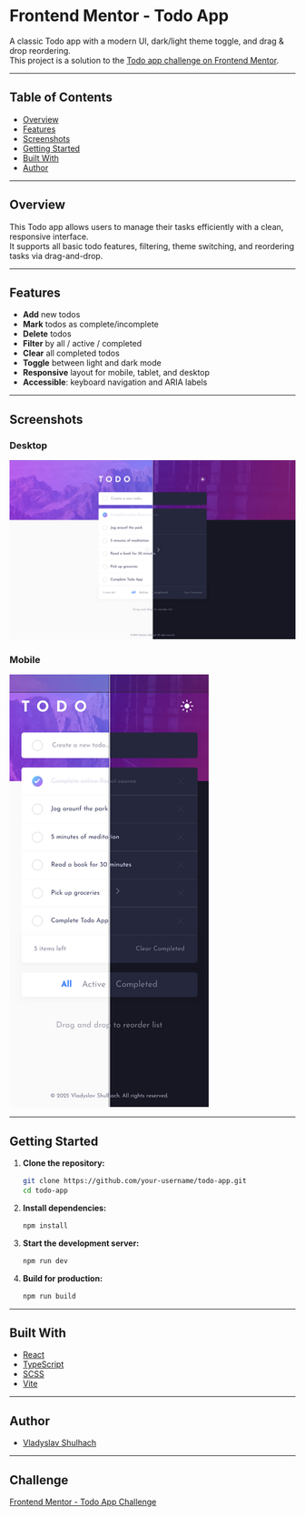 # Frontend Mentor - Todo App

A classic Todo app with a modern UI, dark/light theme toggle, and drag & drop reordering.  
This project is a solution to the [Todo app challenge on Frontend Mentor](https://www.frontendmentor.io/challenges/todo-app-Su1_KokOW).

---

## Table of Contents

- [Overview](#overview)
- [Features](#features)
- [Screenshots](#screenshots)
- [Getting Started](#getting-started)
- [Built With](#built-with)
- [Author](#author)

---

## Overview

This Todo app allows users to manage their tasks efficiently with a clean, responsive interface.  
It supports all basic todo features, filtering, theme switching, and reordering tasks via drag-and-drop.

---

## Features

- **Add** new todos
- **Mark** todos as complete/incomplete
- **Delete** todos
- **Filter** by all / active / completed
- **Clear** all completed todos
- **Toggle** between light and dark mode
- **Responsive** layout for mobile, tablet, and desktop
- **Accessible**: keyboard navigation and ARIA labels

---

## Screenshots

### Desktop

![Desktop Version Preview](./desktop-preview.png)

### Mobile

![Mobile Version Preview](./mobile-preview.png)

---

## Getting Started

1. **Clone the repository:**

   ```sh
   git clone https://github.com/your-username/todo-app.git
   cd todo-app
   ```

2. **Install dependencies:**

   ```sh
   npm install
   ```

3. **Start the development server:**

   ```sh
   npm run dev
   ```

4. **Build for production:**
   ```sh
   npm run build
   ```

---

## Built With

- [React](https://reactjs.org/)
- [TypeScript](https://www.typescriptlang.org/)
- [SCSS](https://sass-lang.com/)
- [Vite](https://vitejs.dev/)

---

## Author

- [Vladyslav Shulhach](https://github.com/Vladyslav-Shulhach)

---

## Challenge

[Frontend Mentor - Todo App Challenge](https://www.frontendmentor.io/challenges/todo-app-Su1_KokOW)
